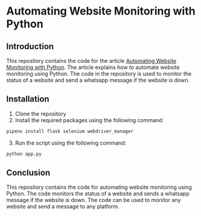 # Automating Website Monitoring with Python

## Introduction

This repository contains the code for the article [Automating Website Monitoring with Python](https://py-core.com/automating-website-service-monitoring-with-python/). The article explains how to automate website monitoring using Python. The code in the repository is used to monitor the status of a website and send a whatsapp message if the website is down.

## Installation

1. Clone the repository
2. Install the required packages using the following command:
```bash
pipenv install flask selenium webdriver_manager 
```
3. Run the script using the following command:
```bash
python app.py
```

## Conclusion

This repository contains the code for automating website monitoring using Python. The code monitors the status of a website and sends a whatsapp message if the website is down. The code can be used to monitor any website and send a message to any platform.





